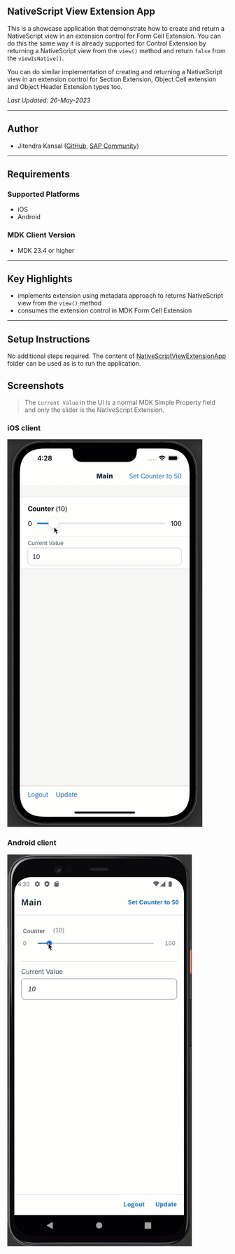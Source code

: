 ## NativeScript View Extension App

This is a showcase application that demonstrate how to
create and return a NativeScript view in an extension control for Form Cell Extension. You can do this the same way it is already supported for Control Extension by returning a NativeScript view from the `view()` method and return `false` from the `viewIsNative()`.

 You can do similar implementation of creating and returning a NativeScript view in an extension control for Section Extension, Object Cell extension and Object Header Extension types too.

*Last Updated: 26-May-2023*

***

## Author

* Jitendra Kansal ([GitHub](https://github.com/jitendrakansal), [SAP Community](https://people.sap.com/jitendrakumar.kansal))

***

## Requirements

### Supported Platforms

* iOS
* Android

### MDK Client Version

* MDK 23.4 or higher

***

## Key Highlights

* implements extension using metadata approach to returns NativeScript view from the `view()` method
* consumes the extension control in MDK Form Cell Extension

***

## Setup Instructions

No additional steps required. The content of [NativeScriptViewExtensionApp](NativeScriptViewExtensionApp/) folder can be used as is to run the application.

## Screenshots

> The `Current Value` in the UI is a normal MDK Simple Property field and only the slider is the NativeScript Extension.

### iOS client

![iOS](Screenshots/iOS.gif)

### Android client

![Android](Screenshots/Android.gif)
